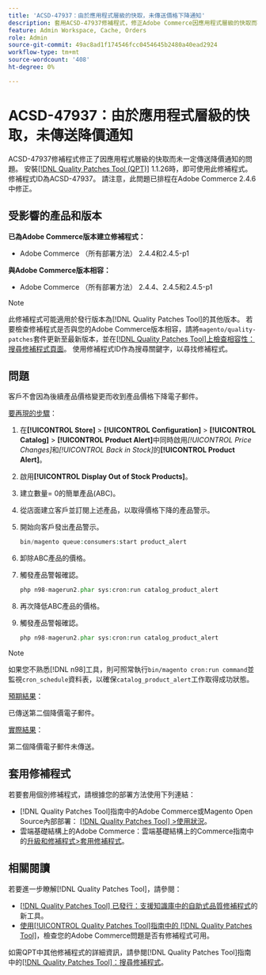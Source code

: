 ```yaml
---
title: 'ACSD-47937：由於應用程式層級的快取，未傳送價格下降通知'
description: 套用ACSD-47937修補程式，修正Adobe Commerce因應用程式層級的快取而不一定傳送降價通知的問題。
feature: Admin Workspace, Cache, Orders
role: Admin
source-git-commit: 49ac8ad1f174546fcc0454645b2480a40ead2924
workflow-type: tm+mt
source-wordcount: '408'
ht-degree: 0%

---
```


# ACSD-47937：由於應用程式層級的快取，未傳送降價通知

ACSD-47937修補程式修正了因應用程式層級的快取而未一定傳送降價通知的問題。 安裝[[!DNL Quality Patches Tool (QPT)]](https://experienceleague.adobe.com/en/docs/commerce-knowledge-base/kb/announcements/commerce-announcements/magento-quality-patches-released-new-tool-to-self-serve-quality-patches) 1.1.26時，即可使用此修補程式。 修補程式ID為ACSD-47937。 請注意，此問題已排程在Adobe Commerce 2.4.6中修正。

## 受影響的產品和版本

**已為Adobe Commerce版本建立修補程式：**

* Adobe Commerce （所有部署方法） 2.4.4和2.4.5-p1

**與Adobe Commerce版本相容：**

* Adobe Commerce （所有部署方法） 2.4.4、2.4.5和2.4.5-p1

>[!NOTE]
>
>此修補程式可能適用於發行版本為[!DNL Quality Patches Tool]的其他版本。 若要檢查修補程式是否與您的Adobe Commerce版本相容，請將`magento/quality-patches`套件更新至最新版本，並在[[!DNL Quality Patches Tool]上檢查相容性：搜尋修補程式頁面](https://experienceleague.adobe.com/tools/commerce-quality-patches/index.html)。 使用修補程式ID作為搜尋關鍵字，以尋找修補程式。

## 問題

客戶不會因為後續產品價格變更而收到產品價格下降電子郵件。

<u>要再現的步驟</u>：

1. 在&#x200B;**[!UICONTROL Store]** > **[!UICONTROL Configuration]** > **[!UICONTROL Catalog]** > **[!UICONTROL Product Alert]**&#x200B;中同時啟用&#x200B;*[!UICONTROL Price Changes]*&#x200B;和&#x200B;*[!UICONTROL Back in Stock]*&#x200B;的&#x200B;**[!UICONTROL Product Alert]**。
1. 啟用&#x200B;**[!UICONTROL Display Out of Stock Products]**。
1. 建立數量= 0的簡單產品(ABC)。
1. 從店面建立客戶並訂閱上述產品，以取得價格下降的產品警示。
1. 開始向客戶發出產品警示。

   ```PHP
   bin/magento queue:consumers:start product_alert
   ```

1. 卸除ABC產品的價格。
1. 觸發產品警報確認。

   ```PHP
   php n98-magerun2.phar sys:cron:run catalog_product_alert
   ```

1. 再次降低ABC產品的價格。
1. 觸發產品警報確認。

   ```PHP
   php n98-magerun2.phar sys:cron:run catalog_product_alert
   ```

>[!NOTE]
>
>如果您不熟悉[!DNL n98]工具，則可照常執行`bin/magento cron:run command`並監視`cron_schedule`資料表，以確保`catalog_product_alert`工作取得成功狀態。

<u>預期結果</u>：

已傳送第二個降價電子郵件。

<u>實際結果</u>：

第二個降價電子郵件未傳送。

## 套用修補程式

若要套用個別修補程式，請根據您的部署方法使用下列連結：

* [!DNL Quality Patches Tool]指南中的Adobe Commerce或Magento Open Source內部部署： [[!DNL Quality Patches Tool] >使用狀況](https://experienceleague.adobe.com/docs/commerce-operations/tools/quality-patches-tool/usage.html)。
* 雲端基礎結構上的Adobe Commerce：雲端基礎結構上的Commerce指南中的[升級和修補程式>套用修補程式](https://experienceleague.adobe.com/docs/commerce-cloud-service/user-guide/develop/upgrade/apply-patches.html)。

## 相關閱讀

若要進一步瞭解[!DNL Quality Patches Tool]，請參閱：

* [[!DNL Quality Patches Tool] 已發行：支援知識庫中的自助式品質修補程式](https://experienceleague.adobe.com/en/docs/commerce-knowledge-base/kb/announcements/commerce-announcements/magento-quality-patches-released-new-tool-to-self-serve-quality-patches)的新工具。
* [使用[!UICONTROL Quality Patches Tool]指南中的 [!DNL Quality Patches Tool]](/help/tools/quality-patches-tool/patches-available-in-qpt/check-patch-for-magento-issue-with-magento-quality-patches.md)，檢查您的Adobe Commerce問題是否有修補程式可用。


如需QPT中其他修補程式的詳細資訊，請參閱[!DNL Quality Patches Tool]指南中的[[!DNL Quality Patches Tool]：搜尋修補程式](https://experienceleague.adobe.com/tools/commerce-quality-patches/index.html)。
